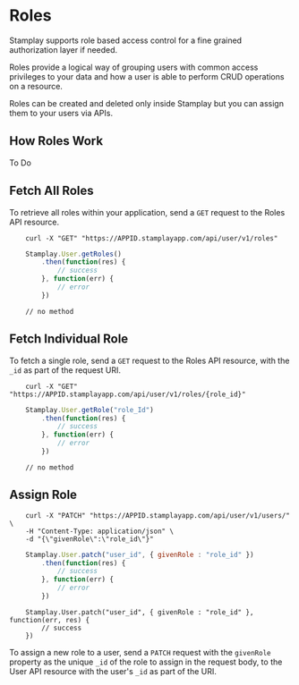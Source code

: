 # Roles

Stamplay supports role based access control for a fine grained authorization layer if needed.

Roles provide a logical way of grouping users with common access privileges to your data and how a user is able to perform CRUD operations on a resource.

Roles can be created and deleted only inside Stamplay but you can assign them to your users via APIs.

## How Roles Work

To Do

## Fetch All Roles

To retrieve all roles within your application, send a `GET` request to the Roles API resource.

```shell
	curl -X "GET" "https://APPID.stamplayapp.com/api/user/v1/roles"
````

```javascript
	Stamplay.User.getRoles()
		.then(function(res) {
			// success
		}, function(err) {
			// error
		})
````

```nodejs
	// no method
````

## Fetch Individual Role

To fetch a single role, send a `GET` request to the Roles API resource, with the `_id` as part of the request URI.

```shell
	curl -X "GET" "https://APPID.stamplayapp.com/api/user/v1/roles/{role_id}"
````

```javascript
	Stamplay.User.getRole("role_Id")
		.then(function(res) {
			// success
		}, function(err) {
			// error
		})
````

```nodejs
	// no method
````

## Assign Role

```shell
	curl -X "PATCH" "https://APPID.stamplayapp.com/api/user/v1/users/" \
	-H "Content-Type: application/json" \
	-d "{\"givenRole\":\"role_id\"}"

```

```javascript
	Stamplay.User.patch("user_id", { givenRole : "role_id" })
		.then(function(res) {
			// success
		}, function(err) {
			// error
		})
```

```nodejs
	Stamplay.User.patch("user_id", { givenRole : "role_id" }, function(err, res) {
		// success
	})
```


To assign a new role to a user, send a `PATCH` request with the `givenRole` property as the unique `_id` of the role to assign in the request body, to the User API resource with the user's `_id` as part of the URI.